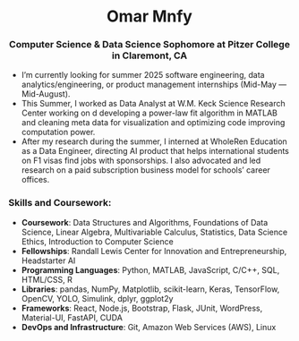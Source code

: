 <h1 align="center">Omar Mnfy</h1>
<h3 align="center">Computer Science & Data Science Sophomore at Pitzer College in Claremont, CA</h3>

- I’m currently looking for summer 2025 software engineering, data analytics/engineering, or product management internships (Mid-May — Mid-August).
- This Summer, I worked as Data Analyst at W.M. Keck Science Research Center working on d developing a power-law fit algorithm in MATLAB and cleaning meta data for visualization and optimizing code improving computation power.
- After my research during the summer, I interned at WholeRen Education as a Data Engineer, directing AI product that helps international students on F1 visas find jobs with sponsorships. I also advocated and led research on a paid subscription business model for schools’ career offices.  

<h3 align="left">Skills and Coursework:</h3>

- **Coursework**: Data Structures and Algorithms, Foundations of Data Science, Linear Algebra, Multivariable Calculus, Statistics, Data Science Ethics, Introduction to Computer Science
- **Fellowships**: Randall Lewis Center for Innovation and Entrepreneurship, Headstarter AI
- **Programming Languages**: Python, MATLAB, JavaScript, C/C++, SQL, HTML/CSS, R
- **Libraries**: pandas, NumPy, Matplotlib, scikit-learn, Keras, TensorFlow, OpenCV, YOLO, Simulink, dplyr, ggplot2y
- **Frameworks**: React, Node.js, Bootstrap, Flask, JUnit, WordPress, Material-UI, FastAPI, CUDA
- **DevOps and Infrastructure**:  Git, Amazon Web Services (AWS), Linux

